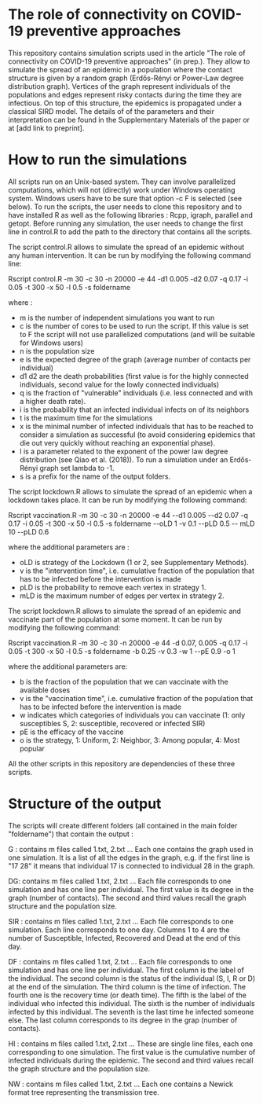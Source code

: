# The role of connectivity on COVID-19 preventive approaches

This repository contains simulation scripts used in the article "The role of connectivity on COVID-19 preventive approaches" (in prep.). 
They allow to simulate the spread of an epidemic in a population where the contact structure is given by a random graph (Erdős-Rényi or Power-Law degree distribution graph). Vertices of the graph represent individuals of the populations and edges represent risky contacts during the time they are infectious. On top of this structure, the epidemics is propagated under a classical SIRD model. The details of of the parameters and their interpretation can be found in the Supplementary Materials of the paper or at [add link to preprint].


# How to run the simulations
All scripts run on an Unix-based system. They can involve parallelized computations, which will not (directly) work under Windows operating system. Windows users have to be sure that option -c F is selected (see below). 
To run the scripts, the user needs to clone this repository and to have installed R as well as the following libraries : Rcpp, igraph, parallel and getopt.
Before running any simulation, the user needs to change the first line in control.R to add the path to the directory that contains all the scripts.


The script control.R allows to simulate the spread of an epidemic without any human intervention. 
It can be run by modifying the following command line: 

Rscript control.R -m 30 -c 30 -n 20000 -e 44 -d1 0.005 -d2 0.07 -q 0.17  -i 0.05 -t 300 -x 50 -l 0.5 -s foldername  

where : 
 - m is the number of independent simulations you want to run
 - c is the number of cores to be used to run the script. If this value is set to F the script will not use parallelized computations (and will be suitable for Windows users)
 - n is the population size
 - e is the expected degree of the graph (average number of contacts per individual)
 - d1 d2 are the death probabilities (first value is for the highly connected individuals, second value for the lowly connected individuals)
 - q is the fraction of "vulnerable" individuals (i.e. less  connected and with a higher death rate).
 - i is the probability that an infected individual infects on of its neighbors
 - t is the maximum time for the simulations
 - x is the minimal number of infected individuals that has to be reached to consider a simulation as successful (to avoid considering epidemics that die out very quickly without reaching an exponential phase). 
 - l is a parameter related to the exponent of the power law degree distribution (see Qiao et al. (2018)). To run a simulation under an Erdős-Rényi graph set lambda to -1. 
 - s is a prefix for the name of the output folders. 

The script lockdown.R allows to simulate the spread of an epidemic when a lockdown takes place. It can be run by  modifying  the following command:

Rscript vaccination.R -m 30 -c 30 -n 20000 -e 44 --d1 0.005 --d2 0.07 -q 0.17  -i 0.05 -t 300 -x 50 -l 0.5 -s foldername --oLD 1 -v 0.1 --pLD 0.5 -- mLD 10 --pLD 0.6

where the additional parameters are : 
 - oLD is strategy of the Lockdown (1 or 2, see Supplementary Methods).
 - v is the "intervention time", i.e. cumulative fraction of the population that has to be infected  before the intervention is made  
 - pLD is the probability to remove each vertex in strategy 1. 
 - mLD is the maximum number of edges per vertex in strategy 2.

The script lockdown.R allows to simulate the spread of an epidemic and vaccinate part of the population at some moment. It can be run by  modifying  the following command:

Rscript vaccination.R  -m 30 -c 30 -n 20000 -e 44 -d 0.07, 0.005 -q 0.17 -i 0.05 -t 300 -x 50 -l 0.5 -s foldername -b 0.25 -v 0.3 -w 1 --pE 0.9 -o 1

where the additional parameters are: 
 - b is the fraction of the population that we can vaccinate with the available doses
 - v is the  "vaccination time", i.e. cumulative fraction of the population that has to be infected  before the intervention is made
 - w indicates which categories of individuals you can vaccinate (1: only susceptibles S, 2: susceptible, recovered or infected SIR)
 - pE is the efficacy of the vaccine
 - o is the strategy,  1: Uniform, 2: Neighbor, 3: Among popular, 4: Most popular
 


All the other scripts in this repository are dependencies of these three scripts. 

# Structure of the output

The scripts will create different folders (all contained in the main folder "foldername") that contain the output : 

G : contains m files called 1.txt, 2.txt ... Each one contains the graph used in one simulation. It is a list of all the edges in the graph, e.g. if the first line is "17 28" it means that individual 17 is connected to individual 28 in the graph.

DG:  contains m files called 1.txt, 2.txt ... Each file corresponds to one simulation and has one line per individual. The first value is its degree in the graph (number of contacts). The second and third values recall the graph structure and the population size.

SIR : contains m files called 1.txt, 2.txt ... Each file corresponds to one simulation. Each line corresponds to one day. Columns 1 to 4 are the number of Susceptible, Infected, Recovered and Dead at the end of this day. 

DF : contains m files called 1.txt, 2.txt ... Each file corresponds to one simulation and has one line per individual. The first column is the label of the individual. The second column is the status of the individual (S, I, R or D) at the end of the simulation. The third column is the time of infection. The fourth one is the recovery time (or death time). The fifth is the label of the individual who infected this individual. The sixth is the number of individuals infected by this individual. The seventh is the last time he infected someone else. The last column corresponds to its degree in the grap (number of contacts).

HI : contains m files called 1.txt, 2.txt ...  These are single line files, each one corresponding to one simulation. The first value is the cumulative number of infected individuals during the epidemic. The second and third values recall the graph structure and the population size.

NW : contains m files called 1.txt, 2.txt ... Each one contains a Newick format tree representing the transmission tree.





